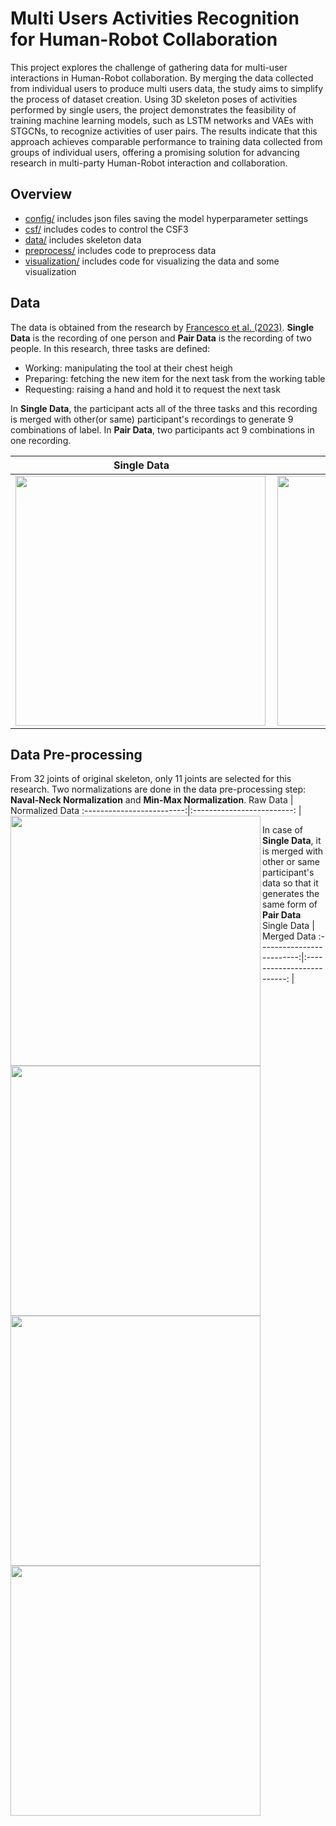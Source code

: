 # Multi Users Activities Recognition for Human-Robot Collaboration

This project explores the challenge of gathering data for multi-user interactions in Human-Robot collaboration. By merging the data collected from individual users to produce multi users data, the study aims to simplify the process of dataset creation. Using 3D skeleton poses of activities performed by single users, the project demonstrates the feasibility of training machine learning models, such as LSTM networks and VAEs with STGCNs, to recognize activities of user pairs. The results indicate that this approach achieves comparable performance to training data collected from groups of individual users, offering a promising solution for advancing research in multi-party Human-Robot interaction and collaboration.

## Overview

* [config/](config) includes json files saving the model hyperparameter settings
* [csf/](csf) includes codes to control the CSF3
* [data/](data) includes skeleton data
* [preprocess/](preprocess) includes code to preprocess data
* [visualization/](visualization) includes code for visualizing the data and some visualization

## Data
The data is obtained from the research by [Francesco et al. (2023)](https://ieeexplore.ieee.org/document/10191782). **Single Data** is the recording of one person and **Pair Data** is the recording of two people. In this research, three tasks are defined:

- Working: manipulating the tool at their chest heigh
- Preparing: fetching the new item for the next task from the working table
- Requesting: raising a hand and hold it to request the next task

In **Single Data**, the participant acts all of the three tasks and this recording is merged with other(or same) participant's recordings to generate 9 combinations of label. In **Pair Data**, two participants act 9 combinations in one recording.

Single Data             |  Pair Data
:-------------------------:|:-------------------------:
<img align="left" width="400" height="400" src="./visualization/gif/raw/single/working/working_0.gif">  |  <img align="left" width="400" height="400" src="./visualization/gif/raw/paired/1/1_0.gif">

## Data Pre-processing
From 32 joints of original skeleton, only 11 joints are selected for this research. Two normalizations are done in the data pre-processing step: **Naval-Neck Normalization** and **Min-Max Normalization**.
Raw Data             |  Normalized Data
:-------------------------:|:-------------------------:
<img align="left" width="400" height="400" src="./visualization/gif/raw/paired/1/1_0.gif">  |  <img align="left" width="400" height="400" src="visualization/gif/norm/paired/1/1_0.gif">

In case of **Single Data**, it is merged with other or same participant's data so that it generates the same form of **Pair Data**
Single Data             |  Merged Data
:-------------------------:|:-------------------------:
<img align="left" width="400" height="400" src="./visualization/gif/raw/paired/1/1_0.gif">  |  <img align="left" width="400" height="400" src="visualization/gif/norm/paired/1/1_0.gif">
